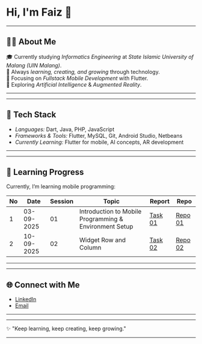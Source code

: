 # Hi, I'm Faiz 👋

---
##  👨‍🎓 About Me
🎓 Currently studying *Informatics Engineering* at *State Islamic University of Malang (UIN Malang)*.  
🌱 Always *learning, creating, and growing* through technology.  
📱 Focusing on *Fullstack Mobile Development* with Flutter.  
🤖 Exploring *Artificial Intelligence* & *Augmented Reality*. 

---

---
##  🚀 Tech Stack
- *Languages:* Dart, Java, PHP, JavaScript  
- *Frameworks & Tools:* Flutter, MySQL, Git, Android Studio, Netbeans
- *Currently Learning:* Flutter for mobile, AI concepts, AR development

---

---
##  📘 Learning Progress

Currently, I’m learning mobile programming:

| No | Date       | Session | Topic                                      | Report     | Repo     |
|----|------------|---------|--------------------------------------------|------------|----------|
| 1  | 03-09-2025 | 01      | Introduction to Mobile Programming & Environment Setup | [Task 01](#) | [Repo 01](#) |
| 2  | 10-09-2025 | 02      | Widget Row and Column       | [Task 02](#) | [Repo 02](#) |


---


---
## 🌐 Connect with Me
- [LinkedIn](https://www.linkedin.com/in/ekarisnovandra/)  
- [Email](mailto:risnovandraeka@gmail.com)  

---


---
✨ "Keep learning, keep creating, keep growing."

---
